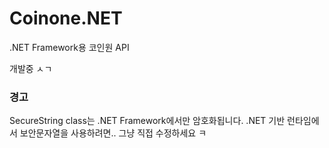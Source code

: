 # Coinone.NET
.NET Framework용 코인원 API

개발중 ㅅㄱ

### 경고
SecureString class는 .NET Framework에서만 암호화됩니다.
.NET 기반 런타임에서 보안문자열을 사용하려면.. 그냥 직접 수정하세요 ㅋ